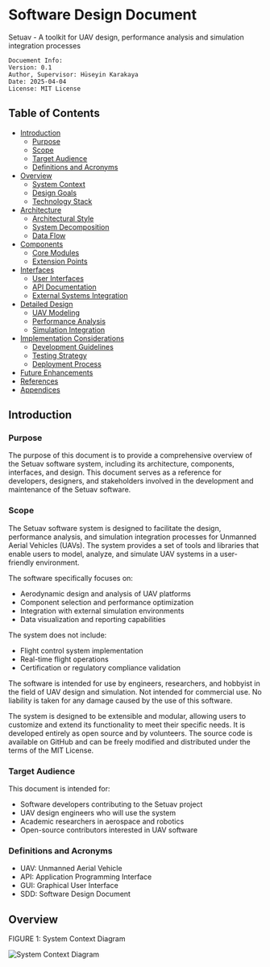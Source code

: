 # Software Design Document
Setuav - A toolkit for UAV design, performance analysis and simulation integration processes

    Docuement Info:
    Version: 0.1 
    Author, Supervisor: Hüseyin Karakaya
    Date: 2025-04-04
    License: MIT License

## Table of Contents
- [Introduction](#introduction) 
  - [Purpose](#purpose)
  - [Scope](#scope)
  - [Target Audience](#target-audience)
  - [Definitions and Acronyms](#definitions-and-acronyms)
- [Overview](#overview)
  - [System Context](#system-context)
  - [Design Goals](#design-goals)
  - [Technology Stack](#technology-stack)
- [Architecture](#architecture)
  - [Architectural Style](#architectural-style)
  - [System Decomposition](#system-decomposition)
  - [Data Flow](#data-flow)
- [Components](#components)
  - [Core Modules](#core-modules)
  - [Extension Points](#extension-points)
- [Interfaces](#interfaces)
  - [User Interfaces](#user-interfaces)
  - [API Documentation](#api-documentation)
  - [External Systems Integration](#external-systems-integration)
- [Detailed Design](#detailed-design)
  - [UAV Modeling](#uav-modeling)
  - [Performance Analysis](#performance-analysis)
  - [Simulation Integration](#simulation-integration)
- [Implementation Considerations](#implementation-considerations)
  - [Development Guidelines](#development-guidelines)
  - [Testing Strategy](#testing-strategy)
  - [Deployment Process](#deployment-process)
- [Future Enhancements](#future-enhancements)
- [References](#references)
- [Appendices](#appendices)

## Introduction

### Purpose
The purpose of this document is to provide a comprehensive overview of the Setuav software system, including its architecture, components, interfaces, and design. This document serves as a reference for developers, designers, and stakeholders involved in the development and maintenance of the Setuav software.

### Scope
The Setuav software system is designed to facilitate the design, performance analysis, and simulation integration processes for Unmanned Aerial Vehicles (UAVs). The system provides a set of tools and libraries that enable users to model, analyze, and simulate UAV systems in a user-friendly environment.

The software specifically focuses on:
- Aerodynamic design and analysis of UAV platforms
- Component selection and performance optimization
- Integration with external simulation environments
- Data visualization and reporting capabilities

The system does not include:
- Flight control system implementation
- Real-time flight operations
- Certification or regulatory compliance validation

The software is intended for use by engineers, researchers, and hobbyist in the field of UAV design and simulation. Not intended for commercial use. No liability is taken for any damage caused by the use of this software.

The system is designed to be extensible and modular, allowing users to customize and extend its functionality to meet their specific needs. It is developed entirely as open source and by volunteers. The source code is available on GitHub and can be freely modified and distributed under the terms of the MIT License.

### Target Audience
This document is intended for:
- Software developers contributing to the Setuav project
- UAV design engineers who will use the system
- Academic researchers in aerospace and robotics
- Open-source contributors interested in UAV software

### Definitions and Acronyms
- UAV: Unmanned Aerial Vehicle
- API: Application Programming Interface
- GUI: Graphical User Interface
- SDD: Software Design Document

## Overview

FIGURE 1: System Context Diagram

![System Context Diagram](system-context-diagram.png)

